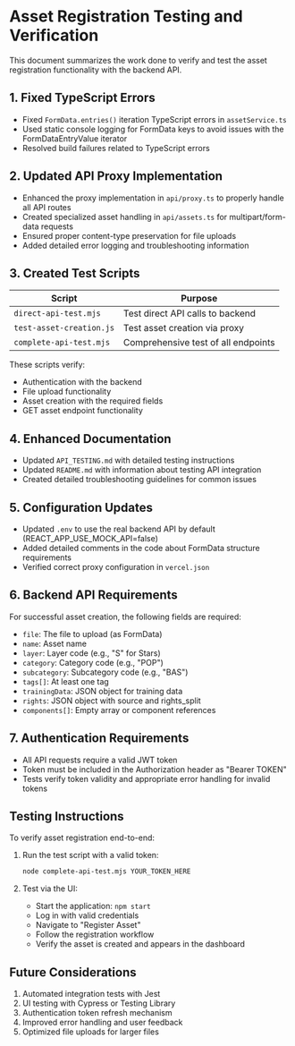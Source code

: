 # Asset Registration Testing and Verification

This document summarizes the work done to verify and test the asset registration functionality with the backend API.

## 1. Fixed TypeScript Errors

- Fixed `FormData.entries()` iteration TypeScript errors in `assetService.ts`
- Used static console logging for FormData keys to avoid issues with the FormDataEntryValue iterator
- Resolved build failures related to TypeScript errors

## 2. Updated API Proxy Implementation

- Enhanced the proxy implementation in `api/proxy.ts` to properly handle all API routes
- Created specialized asset handling in `api/assets.ts` for multipart/form-data requests
- Ensured proper content-type preservation for file uploads
- Added detailed error logging and troubleshooting information

## 3. Created Test Scripts

| Script | Purpose |
| ------ | ------- |
| `direct-api-test.mjs` | Test direct API calls to backend |
| `test-asset-creation.js` | Test asset creation via proxy |
| `complete-api-test.mjs` | Comprehensive test of all endpoints |

These scripts verify:
- Authentication with the backend
- File upload functionality
- Asset creation with the required fields
- GET asset endpoint functionality

## 4. Enhanced Documentation

- Updated `API_TESTING.md` with detailed testing instructions
- Updated `README.md` with information about testing API integration
- Created detailed troubleshooting guidelines for common issues

## 5. Configuration Updates

- Updated `.env` to use the real backend API by default (REACT_APP_USE_MOCK_API=false)
- Added detailed comments in the code about FormData structure requirements
- Verified correct proxy configuration in `vercel.json`

## 6. Backend API Requirements

For successful asset creation, the following fields are required:

- `file`: The file to upload (as FormData)
- `name`: Asset name
- `layer`: Layer code (e.g., "S" for Stars)
- `category`: Category code (e.g., "POP")
- `subcategory`: Subcategory code (e.g., "BAS")
- `tags[]`: At least one tag
- `trainingData`: JSON object for training data
- `rights`: JSON object with source and rights_split
- `components[]`: Empty array or component references

## 7. Authentication Requirements

- All API requests require a valid JWT token
- Token must be included in the Authorization header as "Bearer TOKEN"
- Tests verify token validity and appropriate error handling for invalid tokens

## Testing Instructions

To verify asset registration end-to-end:

1. Run the test script with a valid token:
   ```bash
   node complete-api-test.mjs YOUR_TOKEN_HERE
   ```

2. Test via the UI:
   - Start the application: `npm start`
   - Log in with valid credentials
   - Navigate to "Register Asset"
   - Follow the registration workflow
   - Verify the asset is created and appears in the dashboard

## Future Considerations

1. Automated integration tests with Jest
2. UI testing with Cypress or Testing Library
3. Authentication token refresh mechanism
4. Improved error handling and user feedback
5. Optimized file uploads for larger files